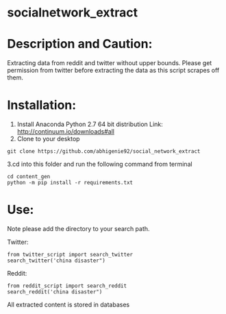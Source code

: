 # socialnetwork_extract
Description and Caution:
===============
Extracting data from reddit and twitter without upper bounds.
Please get permission from twitter before extracting the data as this script scrapes off them. 

Installation:
===============
1. Install Anaconda Python 2.7 64 bit distribution Link: http://continuum.io/downloads#all
2. Clone to your desktop

```
git clone https://github.com/abhigenie92/social_network_extract
```
3.cd into this folder and run the following command from terminal
```
cd content_gen
python -m pip install -r requirements.txt
```

Use:
===============
Note please add the directory to your search path.

Twitter:
```
from twitter_script import search_twitter
search_twitter('china disaster")
```
Reddit:
```
from reddit_script import search_reddit
search_reddit('china disaster")
```
All extracted content is stored in databases
